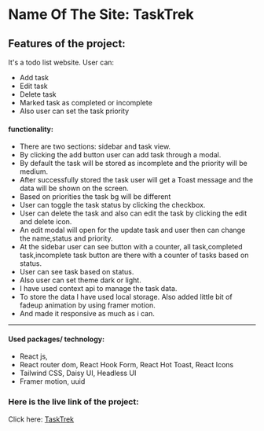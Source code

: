 # Name Of The Site: TaskTrek

## Features of the project:
It's a todo list website. User can: 
* Add task 
* Edit task
* Delete task
* Marked task as completed or incomplete
* Also user can set the task priority

#### functionality: 
* There are two sections: sidebar and task view.
* By clicking the add button user can add task through a modal.
* By default the task will be stored as incomplete and the priority will be medium.
* After successfully stored the task user will get a Toast message and the data will be shown on the screen.
* Based on priorities the task bg will be different
* User can toggle the task status by clicking the checkbox.
* User can delete the task and also can edit the task by clicking the edit and delete icon.
* An edit modal will open for the update task and user then can change the name,status and priority.
* At the sidebar user can see button with a counter, all task,completed task,incomplete task button are there with a counter of tasks based on status.
* User can see task based on status.
* Also user can set theme dark or light.
* I have used context api to manage the task data.
* To store the data I have used local storage. Also added little bit of fadeup animation by using framer motion.
* And made it responsive as much as i can.

***
#### Used packages/ technology:
* React js, 
* React router dom, React Hook Form, React Hot Toast, React Icons
* Tailwind CSS, Daisy UI, Headless UI
* Framer motion, uuid

### Here is the live link of the project:
Click here: [TaskTrek](https://65c910335afb414e2450e992--charming-fairy-937033.netlify.app/)



